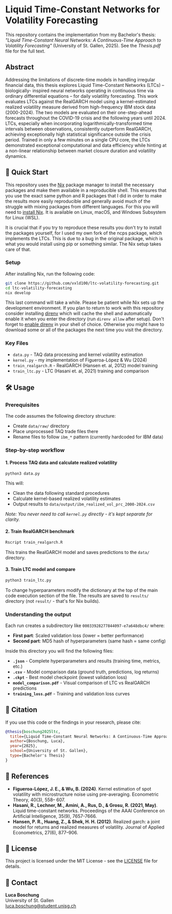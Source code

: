 # Liquid Time-Constant Networks for Volatility Forecasting

This repository contains the implementation from my
Bachelor's thesis: *"Liquid Time-Constant Neural
Networks: A Continuous-Time Approach to Volatility
Forecasting"* (University of St. Gallen, 2025).
See the *Thesis.pdf* file for the full text.

## Abstract

Addressing the limitations of discrete-time models
in handling irregular financial data, this
thesis explores Liquid Time-Constant Networks
(LTCs) – biologically- inspired neural networks
operating in continuous time via ordinary
differential equations – for daily volatility
forecasting. This work evaluates LTCs against the
RealGARCH model using a kernel-estimated
realized volatility measure derived from
high-frequency IBM stock data (2000-2024). The two
models are evaluated on their one-step-ahead
forecasts throughout the COVID-19 crisis and the
following years until 2024. LTCs, especially when
incorporating logarithmically-transformed time
intervals between observations, consistently
outperform RealGARCH, achieving exceptionally
high statistical significance outside the crisis
period. Trained in only a few minutes on a single
CPU core, the LTCs demonstrated exceptional
computational and data efficiency while hinting
at a non-linear relationship between market
closure duration and volatility dynamics.

## 🚀 Quick Start

This repository uses the
[Nix](https://nixos.org) package
manager to install the necessary packages and make
them available in a reproducible shell. This
ensures that you use the exact same python and R
packages that I did in order to make the results
more easily reproducible and generally avoid much
of the struggle with mixing packages from
different languages. For this you will need to
[install Nix](https://nixos.org/download/). It is
available on Linux, macOS, and Windows Subsystem
for Linux (WSL).

It is crucial that if you try to reproduce these
results you don't try to install the packages
yourself, for I used my own fork of the ncps
package, which implements the LTCs. This is due to
a bug in the original package, which is what you
would install using pip or something similar. The
Nix setup takes care of that.

### Setup

After installing Nix, run the following code:

```bash
git clone https://github.com/vxld100/ltc-volatility-forecasting.git
cd ltc-volatility-forecasting
nix develop
```

This last command will take a while. Please be
patient while Nix sets up the development
environment. If you plan to return to work with
this repository consider installing
[direnv](https://direnv.net/) which will cache the
shell and automatically enable it when you enter
the directory (run `direnv allow` after setup).
Don't forget to [enable
direnv](https://direnv.net/docs/hook.html) in your
shell of choice. Otherwise you might have to
download some or all of the packages the next time
you visit the directory.

### Key Files
- `data.py` - TAQ data processing and kernel volatility estimation
- `kernel.py` - my implementation of Figueroa-López & Wu (2024)
- `train_realgarch.R` - RealGARCH (Hansen et. al, 2012) model training
- `train_ltc.py` - LTC (Hasani et. al, 2021) training and comparison

## 🛠️ Usage

### Prerequisites
The code assumes the following directory structure:
- Create `data/raw/` directory 
- Place unprocessed TAQ trade files there
- Rename files to follow `ibm_*` pattern (currently hardcoded for IBM data)

### Step-by-step workflow

#### 1. Process TAQ data and calculate realized volatility
```bash
python3 data.py
```
This will:
- Clean the data following standard procedures
- Calculate kernel-based realized volatility estimates
- Output results to `data/output/ibm_realized_vol_prc_2000-2024.csv`

*Note: You never need to call `kernel.py` directly - it's kept separate for clarity.*

#### 2. Train RealGARCH benchmark
```bash
Rscript train_realgarch.R
```
This trains the RealGARCH model and saves predictions to the `data/` directory.

#### 3. Train LTC model and compare
```bash
python3 train_ltc.py
```
To change hyperparameters modify the dictionary at
the top of the main code execution section of the
file. The results are saved to `results/`
directory (not `result/` - that's for Nix builds).

### Understanding the output

Each run creates a subdirectory like `00033928277844097-e7a648dbc4/` where:
- **First part**: Scaled validation loss (lower = better performance)  
- **Second part**: MD5 hash of hyperparameters (same hash = same config)

Inside this directory you will find the following
files:

- **`.json`** - Complete hyperparameters and results (training time, metrics, etc.)
- **`.csv`** - Model comparison data (ground truth, predictions, log returns)
- **`.ckpt`** - Best model checkpoint (lowest validation loss)
- **`model_comparison.pdf`** - Visual comparison of LTC vs RealGARCH predictions
- **`training_loss.pdf`** - Training and validation loss curves

## 📝 Citation

If you use this code or the findings in your research, please cite:

```bibtex
@thesis{boschung2025ltc,
  title={Liquid Time-Constant Neural Networks: A Continuous-Time Approach to Volatility Forecasting},
  author={Boschung, Luca},
  year={2025},
  school={University of St. Gallen},
  type={Bachelor's Thesis}
}
```

## 🔗 References

- **Figueroa-López, J. E., & Wu, B. (2024)**. Kernel estimation of spot volatility with microstructure noise using pre-averaging. Econometric Theory, 40(3), 558– 607.
- **Hasani, R., Lechner, M., Amini, A., Rus, D., & Grosu, R. (2021, May)**. Liquid time-constant networks. Proceedings of the AAAI Conference on Artificial Intelligence, 35(9), 7657-7666.
- **Hansen, P. R., Huang, Z., & Shek, H. H. (2012)**. Realized garch: a joint model for returns and realized measures of volatility. Journal of Applied Econometrics, 27(6), 877–906.

## 📄 License

This project is licensed under the MIT License - see the [LICENSE](LICENSE) file for details.

## 📧 Contact

**Luca Boschung**  
University of St. Gallen  
luca.boschung@student.unisg.ch
